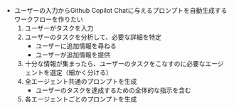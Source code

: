 - ユーザーの入力からGithub Copilot Chatに与えるプロンプトを自動生成するワークフローを作りたい
    1. ユーザーがタスクを入力
    2. ユーザーのタスクを分析して、必要な詳細を特定
        - ユーザーに追加情報を尋ねる
        - ユーザーが追加情報を提供
    3. 十分な情報が集まったら、ユーザーのタスクをこなすのに必要なエージェントを選定（細かく分ける）
    4. 全エージェント共通のプロンプトを生成
        - ユーザーのタスクを達成するための全体的な指示を含む
    5. 各エージェントごとのプロンプトを生成
